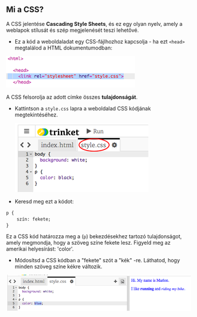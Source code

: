## Mi a CSS?

A CSS jelentése **Cascading Style Sheets**, és ez egy olyan nyelv, amely a weblapok stílusát és szép megjelenését teszi lehetővé.

+ Ez a kód a weboldaladat egy CSS-fájlhozhoz kapcsolja - ha ezt `<head>` megtalálod a HTML dokumentumodban:

![screenshot](images/birthday-css-link.png)

A CSS felsorolja az adott címke összes **tulajdonságát**.

+ Kattintson a `style.css` lapra a weboldalad CSS kódjának megtekintéséhez.
    
    ![screenshot](images/birthday-css-tab.png)

+ Keresd meg ezt a kódot:

```html
p {
    szín: fekete;
}
```

Ez a CSS kód határozza meg a (`p`) bekezdésekhez tartozó tulajdonságot, amely megmondja, hogy a szöveg színe fekete lesz. Figyeld meg az amerikai helyesírást: 'color'.

+ Módosítsd a CSS kódban a "fekete" szót a "kék" -re. Láthatod, hogy minden szöveg színe kékre változik.

![screenshot](images/birthday-edit-css.png)